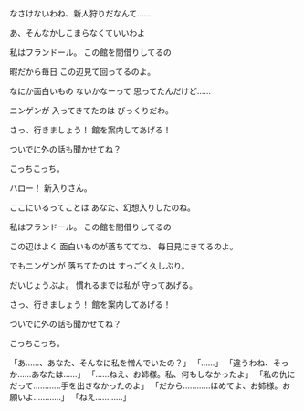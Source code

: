 なさけないわね、新人狩りだなんて……

あ、そんなかしこまらなくていいわよ

私はフランドール。
この館を間借りしてるの

暇だから毎日
この辺見て回ってるのよ。

なにか面白いもの
ないかなーって
思ってたんだけど……

ニンゲンが
入ってきてたのは
びっくりだわ。

さっ、行きましょう！
館を案内してあげる！

ついでに外の話も聞かせてね？

こっちこっち。


ハロー！
新入りさん。

ここにいるってことは
あなた、幻想入りしたのね。

私はフランドール。
この館を間借りしてるの

この辺はよく
面白いものが落ちててね、
毎日見にきてるのよ。

でもニンゲンが
落ちてたのは
すっごく久しぶり。

だいじょうぶよ。
慣れるまでは私が
守ってあげる。

さっ、行きましょう！
館を案内してあげる！

ついでに外の話も聞かせてね？

こっちこっち。



























「あ……、あなた、そんなに私を憎んでいたの？」
「……」
「違うわね、そっか……あなたは……」
「……ねえ、お姉様。私、何もしなかったよ」
「私の仇にだって…………手を出さなかったのよ」
「だから…………ほめてよ、お姉様。お願いよ…………」
「ねえ…………」